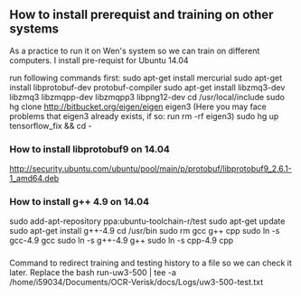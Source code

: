 ##	How to install prerequist and training on other systems

As a practice to run it on Wen's system so we can train on different computers. I install pre-requist for Ubuntu 14.04

run following commands first:
sudo apt-get install mercurial
sudo apt-get install libprotobuf-dev protobuf-compiler
sudo apt-get install libzmq3-dev libzmq3 libzmqpp-dev libzmqpp3 libpng12-dev
cd /usr/local/include
sudo hg clone http://bitbucket.org/eigen/eigen eigen3
(Here you may face problems that eigen3 already exists, if so: run rm -rf eigen3)
sudo hg up tensorflow_fix && cd -
###	How to install libprotobuf9 on 14.04
http://security.ubuntu.com/ubuntu/pool/main/p/protobuf/libprotobuf9_2.6.1-1_amd64.deb
###	How to install g++ 4.9 on 14.04
sudo add-apt-repository ppa:ubuntu-toolchain-r/test
sudo apt-get update
sudo apt-get install g++-4.9
cd /usr/bin
sudo rm gcc g++ cpp
sudo ln -s gcc-4.9 gcc
sudo ln -s g++-4.9 g++
sudo ln -s cpp-4.9 cpp





###
Command to redirect training and testing history to a file so we can check it later.
Replace the
bash run-uw3-500 | tee -a /home/i59034/Documents/OCR-Verisk/docs/Logs/uw3-500-test.txt
